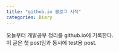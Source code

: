 ```yaml
---
title: "github.io 블로그 시작"
categories: Diary
---
```


오늘부터 개발공부 정리를 github.io에 기록한다.  
이 글은 첫 post임과 동시에 test용 post.
